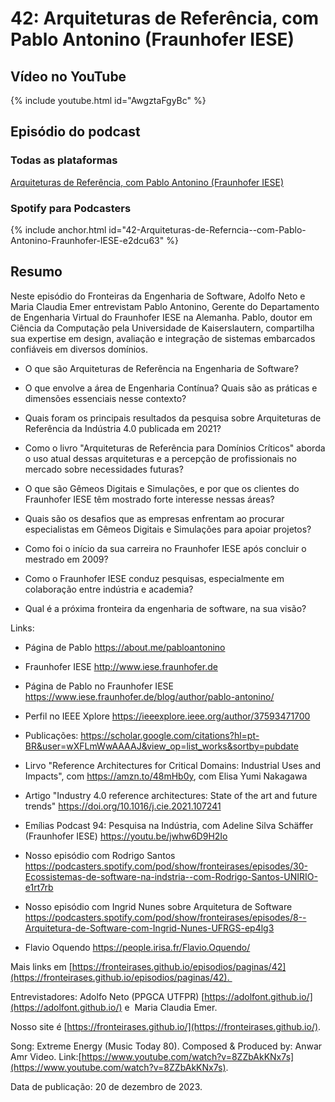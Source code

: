 # 42: Arquiteturas de Referência, com Pablo Antonino (Fraunhofer IESE)

## Vídeo no YouTube

{% include youtube.html id="AwgztaFgyBc" %}

## Episódio do podcast

### Todas as plataformas

[Arquiteturas de Referência, com Pablo Antonino (Fraunhofer IESE)](https://podcasters.spotify.com/pod/show/fronteirases/episodes/42-Arquiteturas-de-Referncia--com-Pablo-Antonino-Fraunhofer-IESE-e2dcu63)

<!-- DEPOIS

### Spotify

{% include spotify.html id="2DsjZn1uRBqD9Y8hgD7SQo" %} 

-->

### Spotify para Podcasters

{% include anchor.html id="42-Arquiteturas-de-Referncia--com-Pablo-Antonino-Fraunhofer-IESE-e2dcu63" %}

## Resumo


Neste episódio do Fronteiras da Engenharia de Software, Adolfo Neto e Maria Claudia Emer entrevistam Pablo Antonino, Gerente do Departamento de Engenharia Virtual do Fraunhofer IESE na Alemanha. Pablo, doutor em Ciência da Computação pela Universidade de Kaiserslautern, compartilha sua expertise em design, avaliação e integração de sistemas embarcados confiáveis em diversos domínios.

-   O que são Arquiteturas de Referência na Engenharia de Software?

-   O que envolve a área de Engenharia Contínua? Quais são as práticas e dimensões essenciais nesse contexto?

-   Quais foram os principais resultados da pesquisa sobre Arquiteturas de Referência da Indústria 4.0 publicada em 2021?

-   Como o livro "Arquiteturas de Referência para Domínios Críticos" aborda o uso atual dessas arquiteturas e a percepção de profissionais no mercado sobre necessidades futuras?

-   O que são Gêmeos Digitais e Simulações, e por que os clientes do Fraunhofer IESE têm mostrado forte interesse nessas áreas?

-   Quais são os desafios que as empresas enfrentam ao procurar especialistas em Gêmeos Digitais e Simulações para apoiar projetos?

-   Como foi o início da sua carreira no Fraunhofer IESE após concluir o mestrado em 2009?

-   Como o Fraunhofer IESE conduz pesquisas, especialmente em colaboração entre indústria e academia?

-   Qual é a próxima fronteira da engenharia de software, na sua visão?

Links:

-   Página de Pablo <https://about.me/pabloantonino>  

-   Fraunhofer IESE <http://www.iese.fraunhofer.de> 

-   Página de Pablo no Fraunhofer IESE <https://www.iese.fraunhofer.de/blog/author/pablo-antonino/>  

-   Perfil no IEEE Xplore <https://ieeexplore.ieee.org/author/37593471700>   

-   Publicações: <https://scholar.google.com/citations?hl=pt-BR&user=wXFLmWwAAAAJ&view_op=list_works&sortby=pubdate>  

-   Lirvo "Reference Architectures for Critical Domains: Industrial Uses and Impacts", com <https://amzn.to/48mHb0y>, com Elisa Yumi Nakagawa 

-   Artigo "Industry 4.0 reference architectures: State of the art and future trends" <https://doi.org/10.1016/j.cie.2021.107241>  

-   Emílias Podcast 94: Pesquisa na Indústria, com Adeline Silva Schäffer (Fraunhofer IESE) <https://youtu.be/jwhw6D9H2Io>   

-   Nosso episódio com Rodrigo Santos <https://podcasters.spotify.com/pod/show/fronteirases/episodes/30-Ecossistemas-de-software-na-indstria--com-Rodrigo-Santos-UNIRIO-e1rt7rb>

- Nosso episódio com Ingrid Nunes sobre Arquitetura de Software <https://podcasters.spotify.com/pod/show/fronteirases/episodes/8--Arquitetura-de-Software-com-Ingrid-Nunes-UFRGS-ep4lg3>


-   Flavio Oquendo <https://people.irisa.fr/Flavio.Oquendo/>

Mais links em [https://fronteirases.github.io/episodios/paginas/42](https://fronteirases.github.io/episodios/paginas/42). 

Entrevistadores: Adolfo Neto (PPGCA UTFPR) ⁠⁠[⁠https://adolfont.github.io/⁠](https://adolfont.github.io/) e  Maria Claudia Emer.

Nosso site é [https://fronteirases.github.io/⁠⁠⁠⁠⁠](https://fronteirases.github.io/).

Song: Extreme Energy (Music Today 80). Composed & Produced by: Anwar Amr Video. Link:[⁠⁠⁠https://www.youtube.com/watch?v=8ZZbAkKNx7s⁠⁠](https://www.youtube.com/watch?v=8ZZbAkKNx7s).


Data de publicação: 20 de dezembro de 2023.



